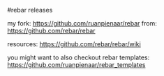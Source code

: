 #rebar releases

my fork: https://github.com/ruanpienaar/rebar from: https://github.com/rebar/rebar

resources: https://github.com/rebar/rebar/wiki

you might want to also checkout rebar templates: https://github.com/ruanpienaar/rebar_templates